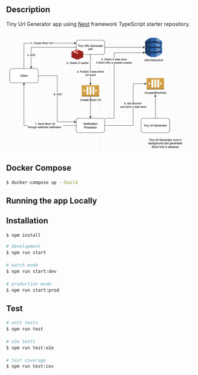 

## Description
Tiny Url Generator app using [Nest](https://github.com/nestjs/nest) framework TypeScript starter repository.

![Alt text](diagram.tiff)

## Docker Compose

```bash
$ docker-compose up --build
```

## Running the app Locally
## Installation

```bash
$ npm install
```

```bash
# development
$ npm run start

# watch mode
$ npm run start:dev

# production mode
$ npm run start:prod
```

## Test

```bash
# unit tests
$ npm run test

# e2e tests
$ npm run test:e2e

# test coverage
$ npm run test:cov
```
